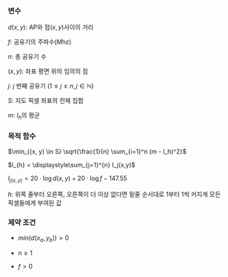 ### 변수

$d(x, y)$: AP와 점$(x, y)$사이의 거리  

$f$: 공유기의 주파수(Mhz)  

$n$: 총 공유기 수  

$(x,y)$: 좌표 평면 위의 임의의 점  

$j$: $j$ 번째 공유기 $(1\leq j\leq n,\,j\in\mathbb{N})$  

$S$: 지도 픽셀 좌표의 전체 집합  

$m$: $I_h$의 평균  



### 목적 함수

  

$\min_{(x, y) \in S} \sqrt{\frac{1}{n} \sum_{i=1}^n (m - I_h)^2}$  

$I_{h} = \displaystyle\sum_{j=1}^{n} I_j(x,y)$  

$I_{j(x,y)} = 20  \cdot  \log d(x, y) + 20  \cdot  \log f - 147.55$  

$h$: 위쪽 줄부터 오른쪽, 오른쪽이 더 이상 없다면 밑줄 순서대로 1부터 1씩 커지게 모든 픽셀들에게 부여된 값  

### 제약 조건

- $min{(d(x_a, y_b))} > 0$  

- $n\ge  1$  

- $f\gt 0$  